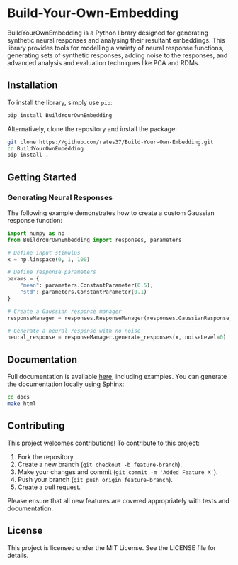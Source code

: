# Build-Your-Own-Embedding

BuildYourOwnEmbedding is a Python library designed for generating synthetic neural responses and analysing their resultant embeddings. This library provides tools for modelling a variety of neural response functions, generating sets of synthetic responses, adding noise to the responses, and advanced analysis and evaluation techniques like PCA and RDMs. 


## Installation
To install the library, simply use `pip`:

```bash
pip install BuildYourOwnEmbedding
```

Alternatively, clone the repository and install the package:

```bash
git clone https://github.com/rates37/Build-Your-Own-Embedding.git
cd BuildYourOwnEmbedding
pip install .
```

## Getting Started

### Generating Neural Responses

The following example demonstrates how to create a custom Gaussian response function:

```py
import numpy as np
from BuildYourOwnEmbedding import responses, parameters

# Define input stimulus
x = np.linspace(0, 1, 100)

# Define response parameters
params = {
    "mean": parameters.ConstantParameter(0.5),
    "std": parameters.ConstantParameter(0.1)
}

# Create a Gaussian response manager
responseManager = responses.ResponseManager(responses.GaussianResponse, **params)

# Generate a neural response with no noise
neural_response = responseManager.generate_responses(x, noiseLevel=0)
```

## Documentation

Full documentation is available [here](https://google.com), including examples. You can generate the documentation locally using Sphinx:

```bash
cd docs
make html
```
## Contributing

This project welcomes contributions! To contribute to this project:

1. Fork the repository.
2. Create a new branch (`git checkout -b feature-branch`).
3. Make your changes and commit (`git commit -m 'Added Feature X'`).
4. Push your branch (`git push origin feature-branch`).
5. Create a pull request.

Please ensure that all new features are covered appropriately with tests and documentation.

## License
This project is licensed under the MIT License. See the LICENSE file for details.
